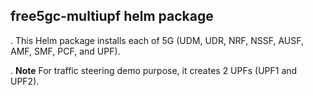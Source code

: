 ## free5gc-multiupf helm package
. This Helm package installs each of 5G (UDM, UDR, NRF, NSSF, AUSF, AMF, SMF, PCF, and UPF). 

. **Note** For traffic steering demo purpose, it creates 2 UPFs (UPF1 and UPF2).
